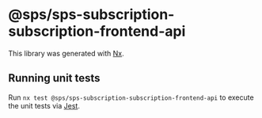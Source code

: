 # @sps/sps-subscription-subscription-frontend-api

This library was generated with [Nx](https://nx.dev).

## Running unit tests

Run `nx test @sps/sps-subscription-subscription-frontend-api` to execute the unit tests via [Jest](https://jestjs.io).
